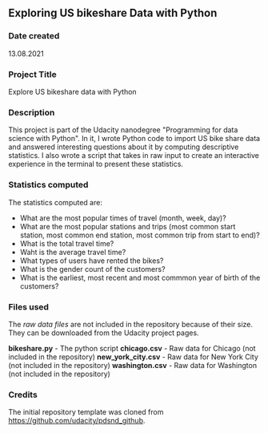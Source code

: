 ## Exploring US bikeshare Data with Python
### Date created
13.08.2021
### Project Title
Explore US bikeshare data with Python

### Description
This project is part of the Udacity nanodegree "Programming for data science with Python". In it, I wrote Python code to import US bike share data and answered interesting questions about it by computing descriptive statistics. I also wrote a script that takes in raw input to create an interactive experience in the terminal to present these statistics.

### Statistics computed
The statistics computed are:
- What are the most popular times of travel (month, week, day)?
- What are the most popular stations and trips (most common start station, most common end station, most common trip from start to end)?
- What is the total travel time?
- Waht is the average travel time?
- What types of users have rented the bikes?
- What is the gender count of the customers?
- What is the earliest, most recent and most commmon year of birth of the customers?

### Files used
The _raw data files_ are not included in the repository because of their size. They can be downloaded from the Udacity project pages.

**bikeshare.py** - The python script
**chicago.csv** - Raw data for Chicago (not included in the repository)
**new_york_city.csv** - Raw data for New York City (not included in the repository)
**washington.csv** - Raw data for Washington (not included in the repository)

### Credits
The initial repository template was cloned from https://github.com/udacity/pdsnd_github.
